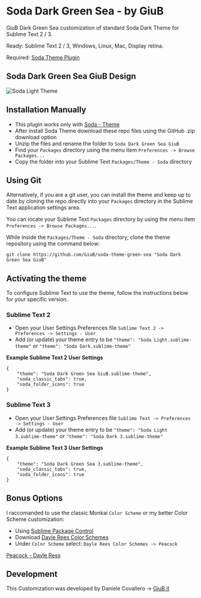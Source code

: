 # Soda Dark Green Sea - by GiuB

GiuB Dark Green Sea customization of standard Soda Dark Theme for Sublime Text 2 / 3.

Ready: Sublime Text 2 / 3, Windows, Linux, Mac, Display retina.

Required: [Soda Theme Plugin](http://buymeasoda.github.com/soda-theme/)

## Soda Dark Green Sea GiuB Design

![Soda Light Theme](http://giub.it/wp-content/uploads/2013/09/soda-dark-green-sea-giub-theme.png)

## Installation Manually

* This plugin works only with [Soda - Theme](http://buymeasoda.github.com/soda-theme/)
* After install Soda Theme download these repo files using the GitHub .zip download option
* Unzip the files and rename the folder to `Soda Dark Green Sea GiuB`
* Find your `Packages` directory using the menu item  `Preferences -> Browse Packages...`
* Copy the folder into your Sublime Text `Packages/Theme - Soda` directory

## Using Git

Alternatively, if you are a git user, you can install the theme and keep up to date by cloning the repo directly into your `Packages` directory in the Sublime Text application settings area.

You can locate your Sublime Text `Packages` directory by using the menu item `Preferences -> Browse Packages...`.

While inside the `Packages/Theme - Soda` directory, clone the theme repository using the command below:

    git clone https://github.com/GiuB/soda-theme-green-sea "Soda Dark Green Sea GiuB"

## Activating the theme

To configure Sublime Text to use the theme, follow the instructions below for your specific version.

### Sublime Text 2

* Open your User Settings Preferences file `Sublime Text 2 -> Preferences -> Settings - User`
* Add (or update) your theme entry to be `"theme": "Soda Light.sublime-theme"` or `"theme": "Soda Dark.sublime-theme"`

**Example Sublime Text 2 User Settings**

    {
        "theme": "Soda Dark Green Sea GiuB.sublime-theme",
        "soda_classic_tabs": true,
		"soda_folder_icons": true
    }

### Sublime Text 3

* Open your User Settings Preferences file `Sublime Text -> Preferences -> Settings - User`
* Add (or update) your theme entry to be `"theme": "Soda Light 3.sublime-theme"` or `"theme": "Soda Dark 3.sublime-theme"`

**Example Sublime Text 3 User Settings**

    {
        "theme": "Soda Dark Green Sea 3.sublime-theme",
        "soda_classic_tabs": true,
		"soda_folder_icons": true
    }

## Bonus Options

I raccomanded to use the classic Monkai `Color Scheme` or my better Color Scheme customization:

* Using [Sublime Package Control](http://wbond.net/sublime_packages/package_control)
* Download [Dayle Rees Color Schemes](https://github.com/daylerees/colour-schemes)
* Under `Color Scheme` select: `Dayle Rees Color Schemes -> Peacock`

[Peacock - Dayle Ress](https://raw.github.com/daylerees/colour-schemes/master/screenshots/peacock.png)

## Development

This Customization was developed by Daniele Covallero -> [GiuB.it](http://giub.it)

